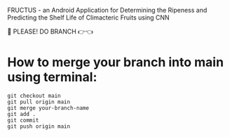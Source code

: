 FRUCTUS - an Android Application for Determining the Ripeness and Predicting the Shelf Life of Climacteric Fruits using CNN

📌 PLEASE! DO BRANCH 👉👈

# How to merge your branch into main using terminal:
```
git checkout main
git pull origin main
git merge your-branch-name
git add .
git commit
git push origin main
```
